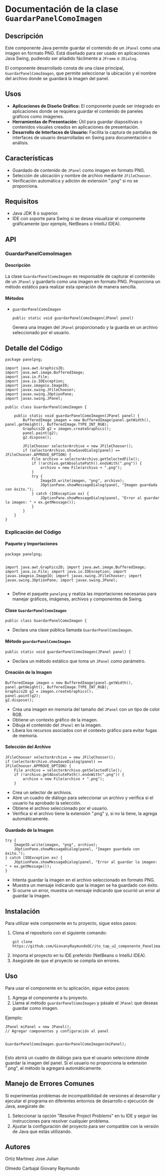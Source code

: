 <!DOCTYPE html>
<html lang="es">
<head>
    <meta charset="UTF-8">
    <meta name="viewport" content="width=device-width, initial-scale=1.0">
</head>
<body>

<h1>Documentación de la clase <code>GuardarPanelComoImagen</code></h1>

<h2>Descripción</h2>
<p>Este componente Java permite guardar el contenido de un <code>JPanel</code> como una imagen en formato PNG. Está diseñado para ser usado en aplicaciones Java Swing, pudiendo ser añadido fácilmente a <code>JFrame</code> o <code>JDialog</code>.</p>
<p>El componente desarrollado consta de una clase principal, <code>GuardarPanelComoImagen</code>, que permite seleccionar la ubicación y el nombre del archivo donde se guardará la imagen del panel.</p>

<h2>Usos</h2>
<ul>
    <li><strong>Aplicaciones de Diseño Gráfico:</strong> El componente puede ser integrado en aplicaciones donde se requiera guardar el contenido de paneles gráficos como imágenes.</li>
    <li><strong>Herramientas de Presentación:</strong> Útil para guardar diapositivas o contenidos visuales creados en aplicaciones de presentación.</li>
    <li><strong>Desarrollo de Interfaces de Usuario:</strong> Facilita la captura de pantallas de interfaces de usuario desarrolladas en Swing para documentación o análisis.</li>
</ul>

<h2>Características</h2>
<ul>
    <li>Guardado de contenido de <code>JPanel</code> como imagen en formato PNG.</li>
    <li>Selección de ubicación y nombre de archivo mediante <code>JFileChooser</code>.</li>
    <li>Verificación automática y adición de extensión ".png" si no se proporciona.</li>
</ul>

<h2>Requisitos</h2>
<ul>
    <li>Java JDK 8 o superior.</li>
    <li>IDE con soporte para Swing si se desea visualizar el componente gráficamente (por ejemplo, NetBeans o IntelliJ IDEA).</li>
</ul>

<h2>API</h2>

<h3>GuardarPanelComoImagen</h3>

<h4>Descripción</h4>
<p>La clase <code>GuardarPanelComoImagen</code> es responsable de capturar el contenido de un <code>JPanel</code> y guardarlo como una imagen en formato PNG. Proporciona un método estático para realizar esta operación de manera sencilla.</p>

<h4>Métodos</h4>
<ul>
    <li><code>guardarPanelComoImagen</code>
        <pre><code>public static void guardarPanelComoImagen(JPanel panel)</code></pre>
        <p>Genera una imagen del <code>JPanel</code> proporcionado y la guarda en un archivo seleccionado por el usuario.</p>
    </li>
</ul>

<h2>Detalle del Código</h2>

<pre><code>package panelpng;

import java.awt.Graphics2D;
import java.awt.image.BufferedImage;
import java.io.File;
import java.io.IOException;
import javax.imageio.ImageIO;
import javax.swing.JFileChooser;
import javax.swing.JOptionPane;
import javax.swing.JPanel;

public class GuardarPanelComoImagen {

    public static void guardarPanelComoImagen(JPanel panel) {
        BufferedImage imagen = new BufferedImage(panel.getWidth(), panel.getHeight(), BufferedImage.TYPE_INT_RGB);
        Graphics2D g2 = imagen.createGraphics();
        panel.paint(g2);
        g2.dispose();

        JFileChooser selectorArchivo = new JFileChooser();
        if (selectorArchivo.showSaveDialog(panel) == JFileChooser.APPROVE_OPTION) {
            File archivo = selectorArchivo.getSelectedFile();
            if (!archivo.getAbsolutePath().endsWith(".png")) {
                archivo = new File(archivo + ".png");
            }
            try {
                ImageIO.write(imagen, "png", archivo);
                JOptionPane.showMessageDialog(panel, "Imagen guardada con éxito.");
            } catch (IOException ex) {
                JOptionPane.showMessageDialog(panel, "Error al guardar la imagen: " + ex.getMessage());
            }
        }
    }
}
</code></pre>

<h3>Explicación del Código</h3>

<h4>Paquete y Importaciones</h4>
<pre><code>package panelpng;

import java.awt.Graphics2D;
import java.awt.image.BufferedImage;
import java.io.File;
import java.io.IOException;
import javax.imageio.ImageIO;
import javax.swing.JFileChooser;
import javax.swing.JOptionPane;
import javax.swing.JPanel;
</code></pre>
<ul>
    <li>Define el paquete <code>panelpng</code> y realiza las importaciones necesarias para manejar gráficos, imágenes, archivos y componentes de Swing.</li>
</ul>

<h4>Clase <code>GuardarPanelComoImagen</code></h4>
<pre><code>public class GuardarPanelComoImagen {
</code></pre>
<ul>
    <li>Declara una clase pública llamada <code>GuardarPanelComoImagen</code>.</li>
</ul>

<h4>Método <code>guardarPanelComoImagen</code></h4>
<pre><code>public static void guardarPanelComoImagen(JPanel panel) {
</code></pre>
<ul>
    <li>Declara un método estático que toma un <code>JPanel</code> como parámetro.</li>
</ul>

<h4>Creación de la Imagen</h4>
<pre><code>BufferedImage imagen = new BufferedImage(panel.getWidth(), panel.getHeight(), BufferedImage.TYPE_INT_RGB);
Graphics2D g2 = imagen.createGraphics();
panel.paint(g2);
g2.dispose();
</code></pre>
<ul>
    <li>Crea una imagen en memoria del tamaño del <code>JPanel</code> con un tipo de color RGB.</li>
    <li>Obtiene un contexto gráfico de la imagen.</li>
    <li>Dibuja el contenido del <code>JPanel</code> en la imagen.</li>
    <li>Libera los recursos asociados con el contexto gráfico para evitar fugas de memoria.</li>
</ul>

<h4>Selección del Archivo</h4>
<pre><code>JFileChooser selectorArchivo = new JFileChooser();
if (selectorArchivo.showSaveDialog(panel) == JFileChooser.APPROVE_OPTION) {
    File archivo = selectorArchivo.getSelectedFile();
    if (!archivo.getAbsolutePath().endsWith(".png")) {
        archivo = new File(archivo + ".png");
    }
</code></pre>
<ul>
    <li>Crea un selector de archivos.</li>
    <li>Abre un cuadro de diálogo para seleccionar un archivo y verifica si el usuario ha aprobado la selección.</li>
    <li>Obtiene el archivo seleccionado por el usuario.</li>
    <li>Verifica si el archivo tiene la extensión ".png" y, si no la tiene, la agrega automáticamente.</li>
</ul>

<h4>Guardado de la Imagen</h4>
<pre><code>try {
    ImageIO.write(imagen, "png", archivo);
    JOptionPane.showMessageDialog(panel, "Imagen guardada con éxito.");
} catch (IOException ex) {
    JOptionPane.showMessageDialog(panel, "Error al guardar la imagen: " + ex.getMessage());
}
</code></pre>
<ul>
    <li>Intenta guardar la imagen en el archivo seleccionado en formato PNG.</li>
    <li>Muestra un mensaje indicando que la imagen se ha guardado con éxito.</li>
    <li>Si ocurre un error, muestra un mensaje indicando que ocurrió un error al guardar la imagen.</li>
</ul>

<h2>Instalación</h2>
<p>Para utilizar este componente en tu proyecto, sigue estos pasos:</p>
<ol>
    <li>Clona el repositorio con el siguiente comando:
        <pre><code>git clone https://github.com/GiovanyRaymundoOC/ito_tap_u2_componente_Panelimagen.git</code></pre>
    </li>
    <li>Importa el proyecto en tu IDE preferido (NetBeans o IntelliJ IDEA).</li>
    <li>Asegúrate de que el proyecto se compila sin errores.</li>
</ol>

<h2>Uso</h2>
<p>Para usar el componente en tu aplicación, sigue estos pasos:</p>
<ol>
    <li>Agrega el componente a tu proyecto.</li>
    <li>Llama al método <code>guardarPanelComoImagen</code> y pásale el <code>JPanel</code> que deseas guardar como imagen.</li>
</ol>

<p>Ejemplo:</p>
<pre><code>JPanel miPanel = new JPanel();
// Agregar componentes y configuración al panel

GuardarPanelComoImagen.guardarPanelComoImagen(miPanel);
</code></pre>

<p>Esto abrirá un cuadro de diálogo para que el usuario seleccione dónde guardar la imagen del panel. Si el usuario no proporciona la extensión ".png", el método la agregará automáticamente.</p>

<h2>Manejo de Errores Comunes</h2>
<p>Si experimentas problemas de incompatibilidad de versiones al desarrollar y ejecutar el programa en diferentes entornos de desarrollo o ejecución de Java, asegúrate de:</p>
<ol>
    <li>Seleccionar la opción "Resolve Project Problems" en tu IDE y seguir las instrucciones para resolver cualquier problema.</li>
    <li>Ajustar la configuración del proyecto para ser compatible con la versión de Java que estás utilizando.</li>
</ol>
<h2>Autores</h2>
<p>Ortiz Martinez Jose Julian
<p>Olmedo Carbajal Giovany Raymundo</p>

</body>
</
